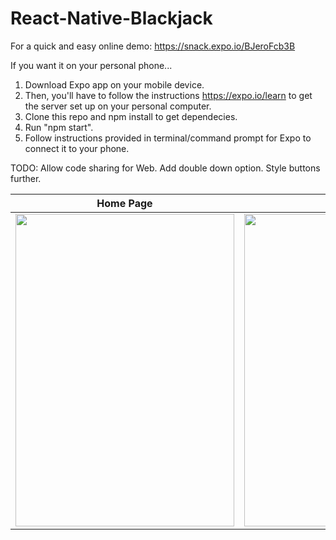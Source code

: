 # React-Native-Blackjack

For a quick and easy online demo: https://snack.expo.io/BJeroFcb3B

If you want it on your personal phone... 

1. Download Expo app on your mobile device. <br >
2. Then, you'll have to follow the instructions https://expo.io/learn to get the server set up on your personal computer. <br >
3. Clone this repo and npm install to get dependecies. <br >
4. Run "npm start". <br >
5. Follow instructions provided in terminal/command prompt for Expo to connect it to your phone.


TODO: Allow code sharing for Web. Add double down option. Style buttons further. 

| Home Page      | Playing      | Instructions      |
|------------|-------------|-------------|
|<img src="https://raw.githubusercontent.com/tsun2019/React-Native-Blackjack/master/READMEIMAGES/IMG_2638.jpeg"  width="350" height="500">|<img src="https://raw.githubusercontent.com/tsun2019/React-Native-Blackjack/master/READMEIMAGES/IMG_2639.jpeg"  width="350" height="500">|<img src="https://raw.githubusercontent.com/tsun2019/React-Native-Blackjack/master/READMEIMAGES/IMG_2640.jpeg"  width="350" height="500">| 
